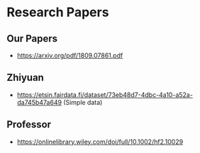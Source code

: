 # Research Papers

## Our Papers

- https://arxiv.org/pdf/1809.07861.pdf

## Zhiyuan

- https://etsin.fairdata.fi/dataset/73eb48d7-4dbc-4a10-a52a-da745b47a649 (Simple data)

## Professor

- https://onlinelibrary.wiley.com/doi/full/10.1002/hf2.10029
